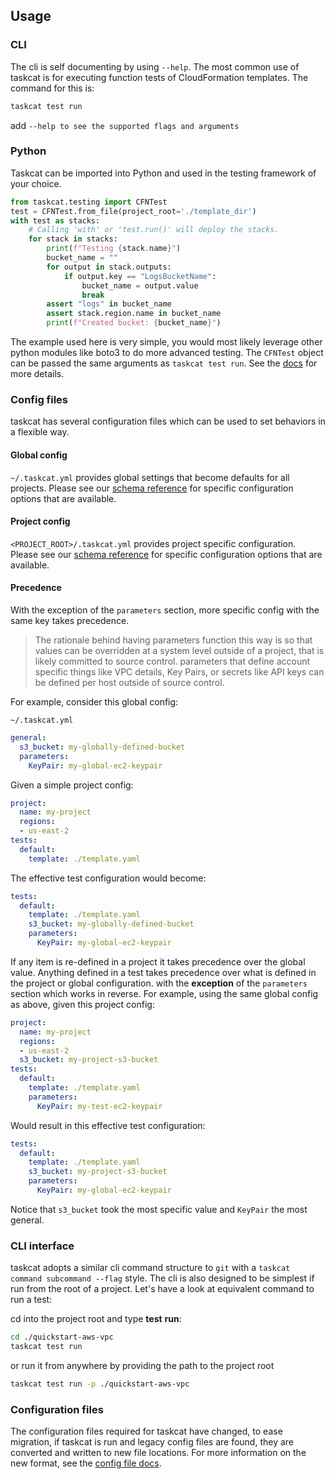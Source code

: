 ## Usage

### CLI
The cli is self documenting by using `--help`. The most common use of taskcat is for
executing function tests of CloudFormation templates. The command for this is:

```bash
taskcat test run
```

add `--help to see the supported flags and arguments`

### Python
Taskcat can be imported into Python and used in the testing framework of your choice.
``` python
from taskcat.testing import CFNTest
test = CFNTest.from_file(project_root='./template_dir')
with test as stacks:
    # Calling 'with' or 'test.run()' will deploy the stacks.
    for stack in stacks:
        print(f"Testing {stack.name}")
        bucket_name = ""
        for output in stack.outputs:
            if output.key == "LogsBucketName":
                bucket_name = output.value
                break
        assert "logs" in bucket_name
        assert stack.region.name in bucket_name
        print(f"Created bucket: {bucket_name}")
```

The example used here is very simple, you would most likely leverage other python modules like boto3 to do more advanced testing. The `CFNTest` object can be passed the same arguments as `taskcat test run`. See the [docs](/reference/taskcat/testing/) for more details.

### Config files
taskcat has several configuration files which can be used to set behaviors in a flexible way.

#### Global config
`~/.taskcat.yml` provides global settings that become defaults for all projects. Please see our [schema reference](/docs/schema/taskcat_schema/) for specific configuration options that are available.

#### Project config
`<PROJECT_ROOT>/.taskcat.yml` provides project specific configuration. Please see our [schema reference](/docs/schema/taskcat_schema/) for specific configuration options that are available.


#### Precedence
With the exception of the `parameters` section, more specific config with the same key
takes precedence.

> The rationale behind having parameters function this way is so that values can be
overridden at a system level outside of a project, that is likely committed to source
control. parameters that define account specific things like VPC details, Key Pairs, or
secrets like API keys can be defined per host outside of source control.

For example, consider this global config:

`~/.taskcat.yml`
```yaml
general:
  s3_bucket: my-globally-defined-bucket
  parameters:
    KeyPair: my-global-ec2-keypair
```

Given a simple project config:

```yaml
project:
  name: my-project
  regions:
  - us-east-2
tests:
  default:
    template: ./template.yaml
```

The effective test configuration would become:

```yaml
tests:
  default:
    template: ./template.yaml
    s3_bucket: my-globally-defined-bucket
    parameters:
      KeyPair: my-global-ec2-keypair
```

If any item is re-defined in a project it takes precedence over the global value.
Anything defined in a test takes precedence over what is defined in the project or
global configuration. with the **exception** of the `parameters` section which works in
reverse. For example, using the same global config as above, given this project config:

```yaml
project:
  name: my-project
  regions:
  - us-east-2
  s3_bucket: my-project-s3-bucket
tests:
  default:
    template: ./template.yaml
    parameters:
      KeyPair: my-test-ec2-keypair
```

Would result in this effective test configuration:

```yaml
tests:
  default:
    template: ./template.yaml
    s3_bucket: my-project-s3-bucket
    parameters:
      KeyPair: my-global-ec2-keypair
```

Notice that `s3_bucket` took the most specific value and `KeyPair` the most general.

### CLI interface

taskcat adopts a similar cli command structure to `git` with a
`taskcat command subcommand --flag` style. The cli is also designed to be simplest if
run from the root of a project. Let's have a look at equivalent command to run a test:


cd into the project root and type __test__ __run__:

```bash
cd ./quickstart-aws-vpc
taskcat test run
```

or run it from anywhere by providing the path to the project root
```bash
taskcat test run -p ./quickstart-aws-vpc
```


### Configuration files
The configuration files required for taskcat have changed, to ease migration, if taskcat
is run and legacy config files are found, they are converted and written to new file
locations. For more information on the new format, see the [config file docs](#config-files).
